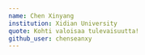 ```yaml
---
name: Chen Xinyang
institution: Xidian University
quote: Kohti valoisaa tulevaisuutta!
github_user: chenseanxy
---
```

